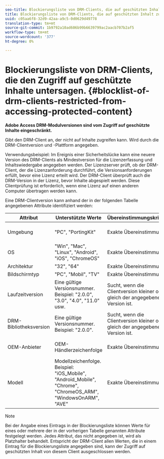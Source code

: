 ```yaml
---
seo-title: Blockierungsliste von DRM-Clients, die auf geschützten Inhalt zugreifen dürfen
title: Blockierungsliste von DRM-Clients, die auf geschützten Inhalt zugreifen dürfen
uuid: c05aa6f8-32d9-42aa-a9c5-0d0629d49778
translation-type: tm+mt
source-git-commit: 1b9792a10ad606b99b6639799ac2aacb707b2af5
workflow-type: tm+mt
source-wordcount: '377'
ht-degree: 0%

---
```



# Blockierungsliste von DRM-Clients, die den Zugriff auf geschützte Inhalte untersagen. {#blocklist-of-drm-clients-restricted-from-accessing-protected-content}

**Adobe Access DRM-Modulversionen sind vom Zugriff auf geschützte Inhalte eingeschränkt.**

Gibt den DRM-Client an, der nicht auf Inhalte zugreifen kann. Wird durch die DRM-Clientversion und -Plattform angegeben.

Verwendungsbeispiel: Im Ereignis einer Sicherheitslücke kann eine neuere Version des DRM-Clients als Mindestversion für die Lizenzerfassung und Inhaltswiedergabe angegeben werden. Der Lizenzserver prüft, ob der DRM-Client, der die Lizenzanforderung durchführt, die Versionsanforderungen erfüllt, bevor eine Lizenz erteilt wird. Der DRM-Client überprüft auch die DRM-Version in der Lizenz, bevor Inhalte abgespielt werden. Diese Clientprüfung ist erforderlich, wenn eine Lizenz auf einen anderen Computer übertragen werden kann.

Eine DRM-Clientversion kann anhand der in der folgenden Tabelle angegebenen Attribute identifiziert werden:

| **Attribut** | **Unterstützte Werte** | **Übereinstimmungskriterien** | **Beschreibung** |
|---|---|---|---|
| Umgebung | &quot;PC&quot;, &quot;PortingKit&quot; | Exakte Übereinstimmung | Gibt an, ob der Client auf einem Desktop oder einem anderen Gerät ausgeführt wird. |
| OS | &quot;Win&quot;, &quot;Mac&quot;, &quot;Linux&quot;, &quot;Android&quot;, &quot;iOS&quot;, &quot;ChromeOS&quot; | Exakte Übereinstimmung | Plattform |
| Architektur | &quot;32&quot;, &quot;64&quot; | Exakte Übereinstimmung | 32 Bit oder 64 Bit |
| Bildschirmtyp | &quot;PC&quot;, &quot;Mobil&quot;, &quot;TV&quot; | Exakte Übereinstimmung |  |
| Laufzeitversion | Eine gültige Versionsnummer. Beispiel: &quot;2.0.0&quot;, &quot;3.0&quot;, &quot;4.0&quot;, &quot;11.0&quot; usw. | Sucht, wenn die Clientversion kleiner oder gleich der angegebenen Version ist. | Die Versionsnummer wird als Kombination aus Zahlen und Punkten (&quot;&quot;) angegeben. beliebiger Länge. |
| DRM-Bibliotheksversion | Eine gültige Versionsnummer. Beispiel: &quot;2.0.0&quot;. | Sucht, wenn die Clientversion kleiner oder gleich der angegebenen Version ist. | Die Versionsnummer wird als Kombination aus Zahlen und Punkten (&quot;&quot;) angegeben. beliebiger Länge. |
| OEM-Anbieter | OEM-Händlerzeichenfolge | Exakte Übereinstimmung | Identifikationszeichenfolge des OEM-Herstellers für das Gerät, das das Portierungskit verwendet. |
| Modell | Modellzeichenfolge. Beispiel: &quot;iOS_Mobile&quot;, &quot;Android_Mobile&quot;, &quot;Chrome&quot;, &quot;ChromeOS_ARM&quot;, &quot;WindowsOnARM&quot;, &quot;AVE&quot; | Exakte Übereinstimmung | Gerätemodellidentifizierungszeichenfolge für das Gerät mit dem Portierungs-Kit. |

>[!NOTE]
>
>Bei der Angabe eines Eintrags in der Blockierungsliste können Werte für eines oder mehrere der in der vorherigen Tabelle genannten Attribute festgelegt werden. Jedes Attribut, das nicht angegeben ist, wird als Platzhalter behandelt. Entspricht der DRM-Client allen Werten, die in einem Eintrag für die Blockierungsliste angegeben sind, kann der Zugriff auf geschützten Inhalt von diesem Client ausgeschlossen werden.

